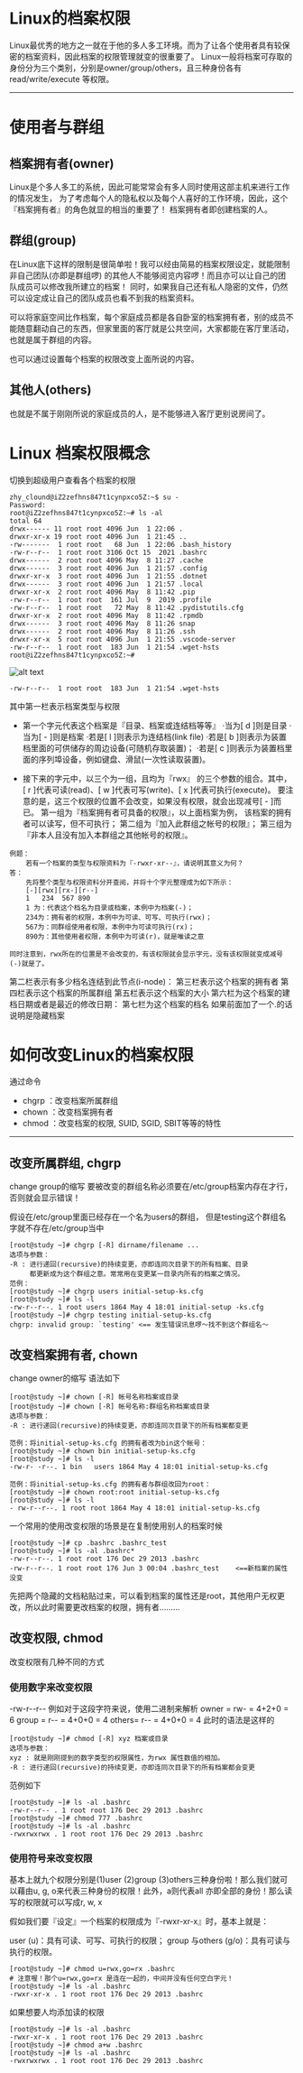 # Linux的档案权限
Linux最优秀的地方之一就在于他的多人多工环境。而为了让各个使用者具有较保密的档案资料，因此档案的权限管理就变的很重要了。 Linux一般将档案可存取的身份分为三个类别，分别是owner/group/others，且三种身份各有read/write/execute 等权限。

---

# 使用者与群组

## 档案拥有者(owner)
Linux是个多人多工的系统，因此可能常常会有多人同时使用这部主机来进行工作的情况发生， 为了考虑每个人的隐私权以及每个人喜好的工作环境，因此，这个『档案拥有者』的角色就显的相当的重要了！
档案拥有者即创建档案的人。

## 群组(group)
在Linux底下这样的限制是很简单啦！我可以经由简易的档案权限设定，就能限制非自己团队(亦即是群组啰) 的其他人不能够阅览内容啰！而且亦可以让自己的团队成员可以修改我所建立的档案！ 同时，如果我自己还有私人隐密的文件，仍然可以设定成让自己的团队成员也看不到我的档案资料。 

可以将家庭空间比作档案，每个家庭成员都是各自卧室的档案拥有者，别的成员不能随意翻动自己的东西，但家里面的客厅就是公共空间，大家都能在客厅里活动，也就是属于群组的内容。

也可以通过设置每个档案的权限改变上面所说的内容。

## 其他人(others)
也就是不属于刚刚所说的家庭成员的人，是不能够进入客厅更别说房间了。

#  Linux 档案权限概念
切换到超级用户查看各个档案的权限

```shell
zhy_clound@iZ2zefhns847t1cynpxco5Z:~$ su -
Password: 
root@iZ2zefhns847t1cynpxco5Z:~# ls -al
total 64
drwx------ 11 root root 4096 Jun  1 22:06 .
drwxr-xr-x 19 root root 4096 Jun  1 21:45 ..
-rw-------  1 root root   68 Jun  1 22:06 .bash_history
-rw-r--r--  1 root root 3106 Oct 15  2021 .bashrc
drwx------  2 root root 4096 May  8 11:27 .cache
drwx------  3 root root 4096 Jun  1 21:57 .config
drwxr-xr-x  3 root root 4096 Jun  1 21:55 .dotnet
drwx------  3 root root 4096 Jun  1 21:57 .local
drwxr-xr-x  2 root root 4096 May  8 11:42 .pip
-rw-r--r--  1 root root  161 Jul  9  2019 .profile
-rw-r--r--  1 root root   72 May  8 11:42 .pydistutils.cfg
drwxr-xr-x  2 root root 4096 May  8 11:42 .rpmdb
drwx------  3 root root 4096 May  8 11:26 snap
drwx------  2 root root 4096 May  8 11:26 .ssh
drwxr-xr-x  5 root root 4096 Jun  1 21:55 .vscode-server
-rw-r--r--  1 root root  183 Jun  1 21:54 .wget-hsts
root@iZ2zefhns847t1cynpxco5Z:~# 
```
![alt text](image.png)

```shell
-rw-r--r--  1 root root  183 Jun  1 21:54 .wget-hsts
```
其中第一栏表示档案类型与权限
* 第一个字元代表这个档案是『目录、档案或连结档等等』
  ·当为[ d ]则是目录
  ·当为[ - ]则是档案
  ·若是[ l ]则表示为连结档(link file)
  ·若是[ b ]则表示为装置档里面的可供储存的周边设备(可随机存取装置)；
  ·若是[ c ]则表示为装置档里面的序列埠设备，例如键盘、滑鼠(一次性读取装置)。

* 接下来的字元中，以三个为一组，且均为『rwx』 的三个参数的组合。其中，[ r ]代表可读(read)、[ w ]代表可写(write)、[ x ]代表可执行(execute)。 要注意的是，这三个权限的位置不会改变，如果没有权限，就会出现减号[ - ]而已。
    第一组为『档案拥有者可具备的权限』，以上面档案为例， 该档案的拥有者可以读写，但不可执行；
    第二组为『加入此群组之帐号的权限』；
    第三组为『非本人且没有加入本群组之其他帐号的权限』。



```
例题：
    若有一个档案的类型与权限资料为『-rwxr-xr--』，请说明其意义为何？
答：
    先将整个类型与权限资料分开查阅，并将十个字元整理成为如下所示：
    [-][rwx][rx-][r--]
    1   234  567 890
    1 为：代表这个档名为目录或档案，本例中为档案(-)；
    234为：拥有者的权限，本例中为可读、可写、可执行(rwx)；
    567为：同群组使用者权限，本例中为可读可执行(rx)；
    890为：其他使用者权限，本例中为可读(r)，就是唯读之意

同时注意到，rwx所在的位置是不会改变的，有该权限就会显示字元，没有该权限就变成减号(-)就是了。
```

第二栏表示有多少档名连结到此节点(i-node)：
第三栏表示这个档案的拥有者
第四栏表示这个档案的所属群组
第五栏表示这个档案的大小
第六栏为这个档案的建档日期或者是最近的修改日期：
第七栏为这个档案的档名
    如果前面加了一个.的话说明是隐藏档案

# 如何改变Linux的档案权限
通过命令
* chgrp ：改变档案所属群组
* chown ：改变档案拥有者
* chmod ：改变档案的权限, SUID, SGID, SBIT等等的特性
  
----

## 改变所属群组, chgrp
change group的缩写
要被改变的群组名称必须要在/etc/group档案内存在才行，否则就会显示错误！

假设在/etc/group里面已经存在一个名为users的群组， 但是testing这个群组名字就不存在/etc/group当中

```shell
[root@study ~]# chgrp [-R] dirname/filename ...
选项与参数：
-R : 进行递回(recursive)的持续变更，亦即连同次目录下的所有档案、目录
     都更新成为这个群组之意。常常用在变更某一目录内所有的档案之情况。
范例： 
[root@study ~]# chgrp users initial-setup-ks.cfg 
[root@study ~]# ls -l 
-rw-r--r--. 1 root users 1864 May 4 18:01 initial-setup -ks.cfg
[root@study ~]# chgrp testing initial-setup-ks.cfg 
chgrp: invalid group: `testing' <== 发生错误讯息啰～找不到这个群组名～
```

## 改变档案拥有者, chown
change owner的缩写
语法如下
```shell
[root@study ~]# chown [-R] 帐号名称档案或目录
[root@study ~]# chown [-R] 帐号名称:群组名称档案或目录
选项与参数：
-R : 进行递回(recursive)的持续变更，亦即连同次目录下的所有档案都变更

范例：将initial-setup-ks.cfg 的拥有者改为bin这个帐号： 
[root@study ~]# chown bin initial-setup-ks.cfg 
[root@study ~]# ls -l 
-rw-r- -r--. 1 bin   users 1864 May 4 18:01 initial-setup-ks.cfg

范例：将initial-setup-ks.cfg 的拥有者与群组改回为root： 
[root@study ~]# chown root:root initial-setup-ks.cfg 
[root@study ~]# ls -l 
- rw-r--r--. 1 root root 1864 May 4 18:01 initial-setup-ks.cfg
```

一个常用的使用改变权限的场景是在复制使用别人的档案时候
```shell
[root@study ~]# cp .bashrc .bashrc_test 
[root@study ~]# ls -al .bashrc*
-rw-r--r--. 1 root root 176 Dec 29 2013 .bashrc
-rw-r--r--. 1 root root 176 Jun 3 00:04 .bashrc_test    <==新档案的属性没变
```
先把两个隐藏的文档粘贴过来，可以看到档案的属性还是root，其他用户无权更改，所以此时需要更改档案的权限，拥有者………

## 改变权限, chmod
改变权限有几种不同的方式
### 使用数字来改变权限
-rw-r--r--
例如对于这段字符来说，使用二进制来解析
owner = rw- = 4+2+0 = 6
group = r-- = 4+0+0 = 4
others= r-- = 4+0+0 = 4
此时的语法是这样的
```shell
[root@study ~]# chmod [-R] xyz 档案或目录
选项与参数：
xyz : 就是刚刚提到的数字类型的权限属性，为rwx 属性数值的相加。
-R : 进行递回(recursive)的持续变更，亦即连同次目录下的所有档案都会变更
```
范例如下
```shell
[root@study ~]# ls -al .bashrc 
-rw-r--r-- . 1 root root 176 Dec 29 2013 .bashrc
[root@study ~]# chmod 777 .bashrc 
[root@study ~]# ls -al .bashrc 
-rwxrwxrwx . 1 root root 176 Dec 29 2013 .bashrc
```
### 使用符号来改变权限
基本上就九个权限分别是(1)user (2)group (3)others三种身份啦！那么我们就可以藉由u, g, o来代表三种身份的权限！此外，a则代表all 亦即全部的身份！那么读写的权限就可以写成r, w, x

假如我们要『设定』一个档案的权限成为『-rwxr-xr-x』时，基本上就是：

user (u)：具有可读、可写、可执行的权限；
group 与others (g/o)：具有可读与执行的权限。
```shell
[root@study ~]# chmod u=rwx,go=rx .bashrc 
# 注意喔！那个u=rwx,go=rx 是连在一起的，中间并没有任何空白字元！ 
[root@study ~]# ls -al .bashrc 
-rwxr-xr-x . 1 root root 176 Dec 29 2013 .bashrc
```
如果想要人均添加读的权限
```shell
[root@study ~]# ls -al .bashrc 
-rwxr-xr-x . 1 root root 176 Dec 29 2013 .bashrc
[root@study ~]# chmod a+w .bashrc 
[root@study ~]# ls -al .bashrc 
-rwxrwxrwx . 1 root root 176 Dec 29 2013 .bashrc
```

